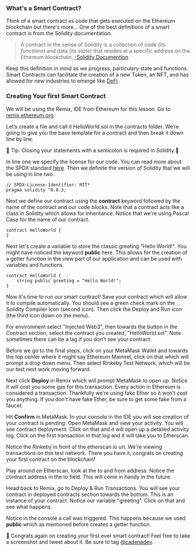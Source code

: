 ### What's a Smart Contract?  

Think of a smart contract as code that gets executed on the Ethereum blockchain but there's more... One of the best definitions of a smart contract is from the Solidity documentation. 

> A contract in the sense of Solidity is a collection of code (its *functions*) and data (its *state*) that resides at a specific address on the Ethereum blockchain. [-Solidity Documention](https://docs.soliditylang.org/en/v0.8.9/introduction-to-smart-contracts.html) 

Keep this definition in mind as we progress, particulary state and functions. Smart Contracts can facilitate the creation of a new Token, an NFT, and has allowed for new industries to emerge like [DeFi](https://ethereum.org/en/defi/).

### Creating Your first Smart Contract

We will be using the Remix, IDE from Ethereum for this lesson. Go to [remix.ethereum.org](http://remix.ethereum.org).

Let’s create a file and call it HelloWorld.sol in the contracts folder. We’re going to give you the base template for a contract and then break it down line by line.

🚨 Tip: Closing your statements with a semicolon is required in Solidity.🚨

In line one we specify the license for our code. You can read more about the SPDX standard [here](https://spdx.dev/ids/). Then we definite the version of Solidity that we will be using in line two.

```solidity
// SPDX-License-Identifier: MIT*
pragma solidity ^0.8.3;
```

Next we define our contract using the **contract** keyword followed by the name of the contract and our code blocks. Note that a contract acts like a class in Solidity which allows for inheritance. Notice that we're using Pascal Case for the name of our contract.

```solidity
contract HelloWorld {
}
```

Next let's create a variable to store the classic greeting "Hello World!". You might have noticed the keyword **public** here. This allows for the creation of a getter function in the view part of our application and can be used with variables and functions.

```solidity
contract HelloWorld {
	string public greeting = "Hello World!";
}
```

Now it's time to run our smart contract! Save your contract which will allow it to compile automatically. You should see a green check mark on the Solidity Compiler icon (second icon). Then click the Deploy and Run icon (the third icon down on the menu). 

For environment select "Injected Web3", then towards the button in the Contract section, select the contract you created, "HelloWorld.sol". Note sometimes there can be a lag if you don't see your contract. 

Before we go to the final steps, click on your MetaMask Wallet and towards the top center where it might say Ethereum Mainnet, click on that which will prompt a drop down menu. Then select Rinkeby Test Network, which will be our test next work moving forward. 

Next click **Deploy** in Remix which will prompt MetaMask to open up. Notice it will cost you some gas for this transaction. Every action in Ethereum is considered a transaction. Thankfully we’re using fake Ether so it won’t cost you anything. If you don't have fake Ether, be sure to get some fake from a faucet. 

Hit **Confirm** in MetaMask. In your console in the IDE you will see creation of your contract is pending. Open MetaMask and view your activity. You will see contract deployment. Click on that and it will open up a detailed activity log. Click on the first transaction in that log and it will take you to Etherscan. 

Notice the Rinkeby in front of the etherscan.io url. We're viewing transactions on this test network. There you have it, congrats on creating your first contract on the blockchain! 

Play around on Etherscan, look at the to and from address. Notice the contract address in the to field. This will come in handy in the future. 

Head back to Remix, go to Deploy & Run Transactions. You will see your contract in deployed contracts section towards the bottom. This is an instance of your contract. Notice our variable "greeting". Click on that and see what happens.

Notice in the console a call was triggered. This happens because we used **public** which as mentioned before creates a getter function.

🥳 Congrats again on creating your first ever smart contract! Feel free to take a screenshot and tweet about it. Be sure to tag [@cadenadev](https://twitter.com/cadenadev). 
